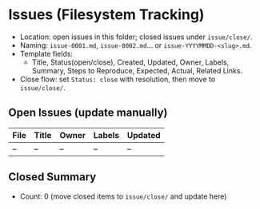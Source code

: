 # Issues (Filesystem Tracking)

- Location: open issues in this folder; closed issues under `issue/close/`.
- Naming: `issue-0001.md`, `issue-0002.md`… or `issue-YYYYMMDD-<slug>.md`.
- Template fields:
  - Title, Status(open/close), Created, Updated, Owner, Labels, Summary,
    Steps to Reproduce, Expected, Actual, Related Links.
- Close flow: set `Status: close` with resolution, then move to `issue/close/`.

## Open Issues (update manually)

| File | Title | Owner | Labels | Updated |
|---|---|---|---|---|
| – | – | – | – | – |

## Closed Summary
- Count: 0 (move closed items to `issue/close/` and update here)

